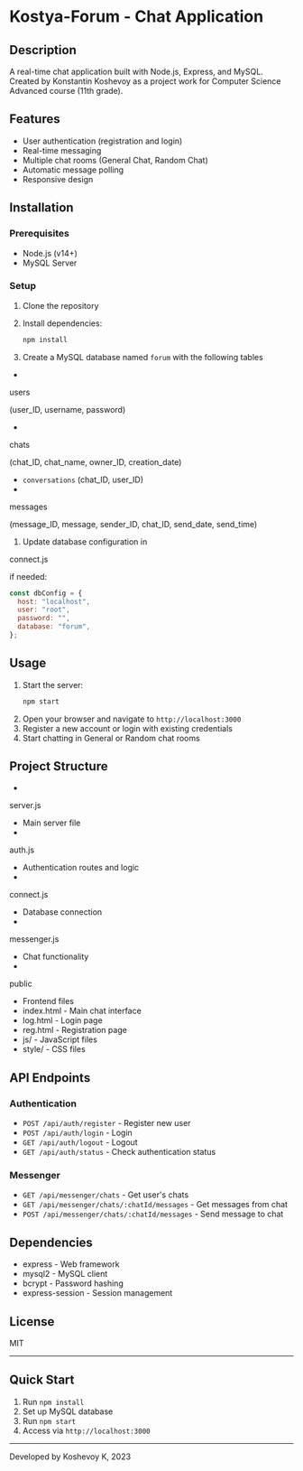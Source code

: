 # Kostya-Forum - Chat Application

## Description

A real-time chat application built with Node.js, Express, and MySQL. Created by Konstantin Koshevoy as a project work for Computer Science Advanced course (11th grade).

## Features

- User authentication (registration and login)
- Real-time messaging
- Multiple chat rooms (General Chat, Random Chat)
- Automatic message polling
- Responsive design

## Installation

### Prerequisites

- Node.js (v14+)
- MySQL Server

### Setup

1. Clone the repository
2. Install dependencies:

   ```sh
   npm install
   ```

3. Create a MySQL database named `forum` with the following tables
-

users

(user_ID, username, password)

-

chats

(chat_ID, chat_name, owner_ID, creation_date)

- `conversations` (chat_ID, user_ID)
-

messages

(message_ID, message, sender_ID, chat_ID, send_date, send_time)

1. Update database configuration in

connect.js

if needed:

```js
const dbConfig = {
  host: "localhost",
  user: "root",
  password: "",
  database: "forum",
};
```

## Usage

1. Start the server:
   ```sh
   npm start
   ```
2. Open your browser and navigate to `http://localhost:3000`
3. Register a new account or login with existing credentials
4. Start chatting in General or Random chat rooms

## Project Structure

-

server.js

- Main server file
-

auth.js

- Authentication routes and logic
-

connect.js

- Database connection
-

messenger.js

- Chat functionality
-

public

- Frontend files
- index.html - Main chat interface
- log.html - Login page
- reg.html - Registration page
- js/ - JavaScript files
- style/ - CSS files

## API Endpoints

### Authentication

- `POST /api/auth/register` - Register new user
- `POST /api/auth/login` - Login
- `GET /api/auth/logout` - Logout
- `GET /api/auth/status` - Check authentication status

### Messenger

- `GET /api/messenger/chats` - Get user's chats
- `GET /api/messenger/chats/:chatId/messages` - Get messages from chat
- `POST /api/messenger/chats/:chatId/messages` - Send message to chat

## Dependencies

- express - Web framework
- mysql2 - MySQL client
- bcrypt - Password hashing
- express-session - Session management

## License

MIT

---

## Quick Start

1. Run `npm install`
2. Set up MySQL database
3. Run `npm start`
4. Access via `http://localhost:3000`

---

Developed by Koshevoy K, 2023
